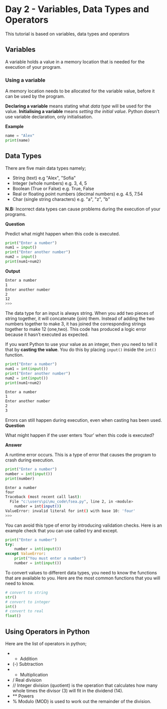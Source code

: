 # Day 2 - Variables, Data Types and Operators
This tutorial is based on variables, data types and operators

## Variables
A variable holds a value in a memory location that is needed for the execution of your program.

### Using a variable
A memory location needs to be allocated for the variable value, before it can be used by the program.

**Declaring a variable** means stating what _data type_ will be used for the value. 
**Initialising a variable** means _setting the initial value_. Python doesn’t use variable declaration, only initialisation.

**Example**
```python
name = "Alex"
print(name)
```

## Data Types
There are five main data types namely;
- String (text) e.g "Alex", "Sofia"
- Integer (whole numbers) e.g. 3, 4, 5
- Boolean (True or False) e.g. True, False
- Real or floating point numbers (decimal numbers) e.g. 4.5, 7.54
- Char (single string characters) e.g. "a", "z", "b"

**N.B:** Incorrect data types can cause problems during the execution of your programs.

**Question**

Predict what might happen when this code is executed.

```python
print("Enter a number")
num1 = input()
print("Enter another number")
num2 = input()
print(num1+num2)
```
**Output**
```bash
Enter a number
1
Enter another number
2
12
>>>
```
The data type for an input is always string. When you add two pieces of string together, it will concatenate (join) them. 
Instead of adding the two numbers together to make 3, it has joined the corresponding strings together to make 12 (one,two). 
This code has produced a logic error because it hasn’t executed as expected.

If you want Python to use your value as an integer, then you need to tell it that by **casting the value**. 
You do this by placing `input()` inside the `int()` function.

```python
print("Enter a number")
num1 = int(input())
print("Enter another number")
num2 = int(input())
print(num1+num2)
```

```bash
Enter a number
1
Enter another number
2
3
```

Errors can still happen during execution, even when casting has been used.
 **Question**
 
What might happen if the user enters ‘four’ when this code is executed?

**Answer**

A runtime error occurs. This is a type of error that causes the program to crash during execution.

```python
print("Enter a number")
number = int(input())
print(number)
```

```bash
Enter a number
four
Traceback (most recent call last):
  File "c:\users\pi\mu_code\fsea.py", line 2, in <module>
    number = int(input())
ValueError: invalid literal for int() with base 10: 'four'
>>>
```

You can avoid this type of error by introducing validation checks. 
Here is an example check that you can use called try and except. 

```python
print("Enter a number")
try:
    number = int(input())
except ValueError:
    print("You must enter a number")
    number = int(input())
```
To convert values to different data types, you need to know the functions that are available to you. 
Here are the most common functions that you will need to know.

```python
# convert to string
str() 
# convert to integer
int()
# convert to real
float()
```

## Using Operators in Python
Here are the list of operators in python;
- +	Addition
- (-) 	Subtraction
- *	Multiplication
- / 	Real division
- //	Integer division (quotient) is the operation that calculates how many whole times the divisor (3) will fit in the dividend (14).
- **	Powers
- %	Modulo (MOD) is used to work out the remainder of the division.




